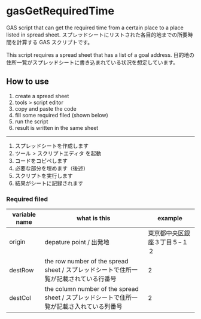 # gasGetRequiredTime
GAS script that can get the required time from a certain place to a place listed in spread sheet. 
スプレッドシートにリストされた各目的地までの所要時間を計算する GAS スクリプトです。

This script requires a spread sheet that has a list of a goal address. 
目的地の住所一覧がスプレッドシートに書き込まれている状況を想定しています。

## How to use

1. create a spread sheet
2. tools > script editor
3. copy and paste the code
4. fill some required filed (shown below)
5. run the script
6. result is written in the same sheet
------
1. スプレッドシートを作成します
2. ツール > スクリプトエディタ を起動
3. コードをコピペします
4. 必要な部分を埋めます（後述）
5. スクリプトを実行します
6. 結果がシートに記録されます

### Required filed
| variable name | what is this | example |
| --- | --- | --- |
| origin | depature point / 出発地 | 東京都中央区銀座３丁目５−１２ |
| destRow | the row number of the spread sheet / スプレッドシートで住所一覧が記載されている行番号 | 2 |
| destCol | the column number of the spread sheet / スプレッドシートで住所一覧が記載さ入れている列番号 | 2 |
